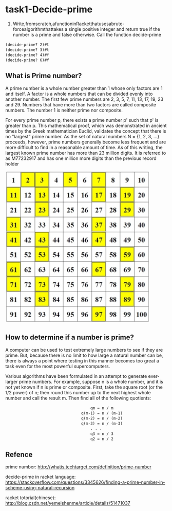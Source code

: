 # task1-Decide-prime
1. Write,fromscratch,afunctioninRacketthatusesabrute-forcealgorithmthattakes a single positive integer and return true if the number is a prime and false otherwise. Call the function decide-prime
```Racket
(decide-prime? 2)#t
(decide-prime? 3)#t
(decide-prime? 4)#f
(decide-prime? 6)#f
```
## What is Prime number?
A prime number is a whole number greater than 1 whose only factors are 1 and itself. A factor is a whole numbers that can be divided evenly into another number. The first few prime numbers are 2, 3, 5, 7, 11, 13, 17, 19, 23 and 29. Numbers that have more than two factors are called composite numbers. The number 1 is neither prime nor composite. 

For every prime number p, there exists a prime number p' such that p' is greater than p.  This mathematical proof, which was demonstrated in ancient times by the Greek mathematician Euclid, validates the concept that there is no "largest" prime number. As the set of natural numbers N = {1, 2, 3, ...} proceeds, however, prime numbers generally become less frequent and are more difficult to find in a reasonable amount of time. As of this writing, the largest known prime number has more than 23 million digits. It is referred to as M77232917 and has one million more digits than the previous record holder

![](https://github.com/neroZWX/Racket-problemsheets/blob/master/Decide-Prime.rkt/prime.PNG)

## How to determine if a number is prime?
A computer can be used to test extremely large numbers to see if they are prime.  But, because there is no limit to how large a natural number can be, there is always a point where testing in this manner becomes too great a task even for the most powerful supercomputers.

Various algorithms have been formulated in an attempt to generate ever-larger prime numbers. For example, suppose n is a whole number, and it is not yet known if n is prime or composite. First, take the square root (or the 1/2 power) of n; then round this number up to the next highest whole number and call the result m.  Then find all of the following quotients:
```          
                                     qm = n / m
                                 q(m-1) = n / (m-1)
                                 q(m-2) = n / (m-2)
                                 q(m-3) = n / (m-3)
                                     . . .
                                     q3 = n / 3
                                     q2 = n / 2
 ```
 ## Refence 
 prime number: http://whatis.techtarget.com/definition/prime-number
 
 decide-prime in racket language: https://stackoverflow.com/questions/3345626/finding-a-prime-number-in-scheme-using-natural-recursion
 
 racket totorial(chinese): http://blog.csdn.net/yemeishenme/article/details/51471037
                                     
                                     
                            
